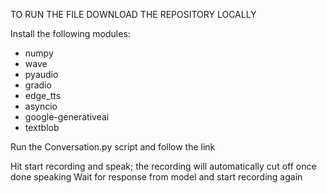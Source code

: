 TO RUN THE FILE DOWNLOAD THE REPOSITORY LOCALLY

Install the following modules:
- numpy
- wave
- pyaudio
- gradio
- edge_tts
- asyncio
- google-generativeai
- textblob

Run the Conversation.py script and follow the link

Hit start recording and speak; the recording will automatically cut off once done speaking
Wait for response from model and start recording again
